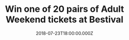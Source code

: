---
campaign-uuid: "c-806cbf57-c5f7-4313-afba-f31672235a86"
type: "Preview"
category: "Tickets"
date: "2018-07-23T18:00:00.000Z"
end-date: "2018-07-26T23:59:00.000Z"
disable-form: false
is_promoted: true
has_entry_page: true
title: "Win one of 20 pairs of Adult Weekend tickets at Bestival"
competition-description: "<p>Join Bestival for their 15th birthday, circus themed\
  \ celebrations this August 2nd to 5th at the Lulworth Estate in Dorset featuring\
  \ outrageous performers, audacious spectacles and mind-altering music. </p>\r\n\
  <p>Discover how to win one of 20 pairs of Adult Weekend tickets by clicking below!</p>"
hero-header: "Win one of 20 pairs of Adult Weekend tickets at Bestival"
terms-confirmation: "N/A"
banner-img: "https://assets.expresslyapp.com/asset-3d33545c-efc1-41c3-91c6-8e8fd65c0879.jpg"
logo-left-href: "http://www.bestival.net/"
logo-left-image: "https://assets.expresslyapp.com/7142cce6-70f0-4b2b-ba67-551a70429af3-thumb.png"
logo-left-title: "Bestival"
bg-image-hero: "https://assets.expresslyapp.com/asset-a607fd77-c490-4c9f-b10c-981bf9ab4266.jpg"
bg-image-first: "https://assets.expresslyapp.com/asset-a2c13f56-64c1-47a4-9e9b-b26db13c4fbd.jpg"
bg-image-second: "https://assets.expresslyapp.com/asset-815ecf0a-e033-4f30-851f-7ac91276c9a1.png"
bg-image-third: "https://assets.expresslyapp.com/asset-3a3edc94-4615-4747-9dd9-fb822b1e0048.jpg"
section1-content: "Join Bestival for their 15th birthday, circus themed celebrations\
  \ this August 2nd to 5th at the Lulworth Estate in Dorset featuring outrageous performers,\
  \ audacious spectacles and mind-altering music. \r\n\r\n(Credits: Georgina Harrison)"
section2-content: "<p>From megastar heroes to your new favourite bands, be amazed\
  \ by Diplo and Mark Ronson’s Silk City, London Grammar, MIA, Jorja Smith, Plan B,\
  \ Grace Jones, Chaka Khan, First Aid Kit, Sundura Karma, IAMDDB and many more.</p>\
  \ <p>And with shocking circus extravaganzas and astonishing stunts, including Lords\
  \ of Lightning, the Human Cannonball, and the Gorilla Circus & Flying Trapeze School,\
  \ you’ll find extraordinary attractions to satisfy the soul at every turn.</p>"
section3-content: "With an array of eye-popping venues including Temple, Bollywood,\
  \ HMS Bestival (AKA The Port), Stacey’s, Ambientland, Caravanserai, Club Dada and\
  \ a magnificent charm of stages and immersive micro-venues scattered across our\
  \ boutique campsite wonderland, prepare for the most colourful show on Earth at\
  \ our brand new show time in the heart of the summer."
entry-title: "Win one of 20 pairs of Adult Weekend tickets at Bestival"
entry-content: "Please submit the form for a chance to win. You have until 23.59 on\
  \ Thursday 26 July 2018."
has-winner: false
prize-description: "One of 20 pairs of Adult Weekend tickets at Bestival"
prize-restrictions: "Winner is responsible for any transport costs to/from the event."
special-conditions: "Any travel expenses are not included.\r\nMultiple entries are\
  \ allowed up to one every day.\r\nEntrants also agree Bestival's T&C's: http://www.bestival.net/tickets"
---